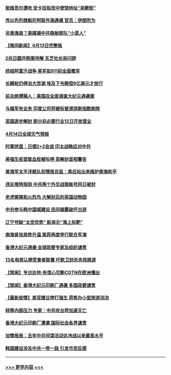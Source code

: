 #### [挺维吾尔遭呛 安卡拉拟改中使馆地址“突厥街”](../pages/prog202/a103095720.md?t=04141702) 
#### [传以色列商船在阿联外海遇袭 官员：伊朗所为](../pages/prog202/a103095691.md?t=04141702) 
#### [另类海盗？美媒揭中共隐秘部队“小蓝人”](../pages/prog202/a103095637.md?t=04141702) 
#### [【晚间新闻】4月13日完整版](../pages/prog202/a103095664.md?t=04141702) 
#### [2兆日圆并购案待解 东芝社长突闪辞](../pages/prog202/a103095658.md?t=04141702) 
#### [终结阿富汗战争 美军拟911前全面撤军](../pages/prog202/a103095629.md?t=04141702) 
#### [长赐轮仍停泊大苦湖 埃及下令赔偿9亿美元才放行](../pages/prog202/a103095620.md?t=04141702) 
#### [前总统撰稿人：美国应全面调查大纪元遇袭案](../pages/prog202/a103095616.md?t=04141702) 
#### [与缅军有业务 印度公司将被标普道琼斯指数剔除](../pages/prog202/a103095170.md?t=04141702) 
#### [英国逐步解封 部分非必要行业12日开放营业](../pages/prog202/a103095466.md?t=04141702) 
#### [4月14日全球天气预报](../pages/prog202/a103095504.md?t=04141702) 
#### [时事拼盘：日德2+2会谈 印太战略应对中共](../pages/prog202/a103095501.md?t=04141702) 
#### [美强生疫苗致血栓被叫停 英解封首相警告](../pages/prog202/a103095510.md?t=04141702) 
#### [美海军太平洋舰队前情报总监：美应站出来维护南海和平](../pages/prog202/a103095484.md?t=04141702) 
#### [违反推特规则 中共两个外交战狼账号同日被封](../pages/prog202/a103095427.md?t=04141702) 
#### [老虎猩猩和火烈鸟 大解封后的英国动物园](../pages/prog202/a103095452.md?t=04141702) 
#### [中共参与韩中国城建设 民间揭露破坏古迹](../pages/prog202/a103095415.md?t=04141702) 
#### [辽宁号缺“太空优势” 航母沦“海上标靶”](../pages/prog202/a103094604.md?t=04141702) 
#### [南海紧张局势升温 美菲再度举行联合军演](../pages/prog202/a103094707.md?t=04141702) 
#### [香港大纪元遇袭 全球政要专家及组织谴责](../pages/prog202/a103095382.md?t=04141702) 
#### [13名电视认罪受害者联署 吁欧卫封杀央视频道](../pages/prog202/a103095254.md?t=04141702) 
#### [【禁闻】专访达林:有信心切断CGTN在欧洲播出](../pages/prog202/a103095320.md?t=04141702) 
#### [【禁闻】香港大纪元印刷厂遇袭 多国政要谴责](../pages/prog202/a103095300.md?t=04141702) 
#### [【最新疫情】美官建议停打强生 荷希办小型旅游泡泡](../pages/prog202/a103095293.md?t=04141702) 
#### [转移内部压力 专家：中共攻台将加速灭亡](../pages/prog202/a103095287.md?t=04141702) 
#### [香港大纪元印刷厂遭袭 国际社会各界谴责](../pages/prog202/a103095274.md?t=04141702) 
#### [加情报局：去年中共间谍活动达冷战以来最高水平](../pages/prog202/a103095175.md?t=04141702) 
#### [韩国建设涉及中共一带一路 引发市民反感](../pages/prog202/a103095226.md?t=04141702) 

----
#### [ >>> 更早内容 <<< ](../indexes/prog202-earlier.md)
